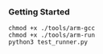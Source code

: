### Getting Started

```
chmod +x ./tools/arm-gcc
chmod +x ./tools/arm-run
python3 test_runner.py
```
